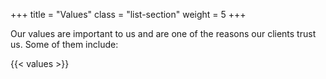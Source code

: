 +++
title  = "Values"
class  = "list-section"
weight = 5
+++

Our values are important to us and are one of the reasons our clients trust us.
Some of them include:

{{< values >}}
